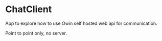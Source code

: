 # ChatClient

App to explore how to use Owin self hosted web api for communication.

Point to point only, no server.
